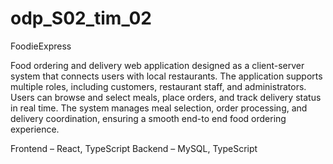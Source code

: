 # odp_S02_tim_02
FoodieExpress

Food ordering and delivery web application designed as a client-server
system that connects users with local restaurants. The application
supports multiple roles, including customers, restaurant staff, and
administrators. Users can browse and select meals, place orders, and
track delivery status in real time. The system manages meal selection,
order processing, and delivery coordination, ensuring a smooth end-to
end food ordering experience.

Frontend – React, TypeScript
Backend – MySQL, TypeScript
